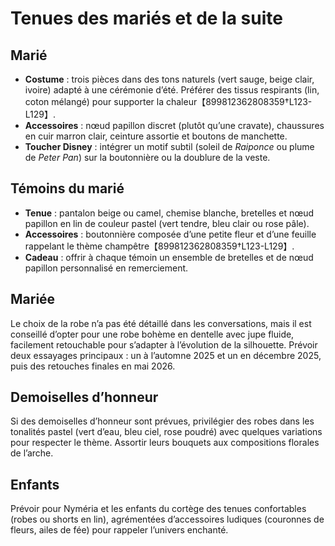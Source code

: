 # Tenues des mariés et de la suite

## Marié

* **Costume** : trois pièces dans des tons naturels (vert sauge, beige clair, ivoire) adapté à une cérémonie d’été. Préférer des tissus respirants (lin, coton mélangé) pour supporter la chaleur【899812362808359†L123-L129】.  
* **Accessoires** : nœud papillon discret (plutôt qu’une cravate), chaussures en cuir marron clair, ceinture assortie et boutons de manchette.  
* **Toucher Disney** : intégrer un motif subtil (soleil de *Raiponce* ou plume de *Peter Pan*) sur la boutonnière ou la doublure de la veste.

## Témoins du marié

* **Tenue** : pantalon beige ou camel, chemise blanche, bretelles et nœud papillon en lin de couleur pastel (vert tendre, bleu clair ou rose pâle).  
* **Accessoires** : boutonnière composée d’une petite fleur et d’une feuille rappelant le thème champêtre【899812362808359†L123-L129】.  
* **Cadeau** : offrir à chaque témoin un ensemble de bretelles et de nœud papillon personnalisé en remerciement.

## Mariée

Le choix de la robe n’a pas été détaillé dans les conversations, mais il est conseillé d’opter pour une robe bohème en dentelle avec jupe fluide, facilement retouchable pour s’adapter à l’évolution de la silhouette. Prévoir deux essayages principaux : un à l’automne 2025 et un en décembre 2025, puis des retouches finales en mai 2026.

## Demoiselles d’honneur

Si des demoiselles d’honneur sont prévues, privilégier des robes dans les tonalités pastel (vert d’eau, bleu ciel, rose poudré) avec quelques variations pour respecter le thème. Assortir leurs bouquets aux compositions florales de l’arche.

## Enfants

Prévoir pour Nyméria et les enfants du cortège des tenues confortables (robes ou shorts en lin), agrémentées d’accessoires ludiques (couronnes de fleurs, ailes de fée) pour rappeler l’univers enchanté.
